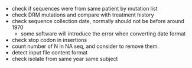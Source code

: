 - check if sequences were from same patient by mutation list
- check DRM mutations and compare with treatment history
- check sequence collection date, normally should not be before around 1970
    - some software will introduce the error when converting date format
- check stop codon in insertions
- count number of N in NA seq, and consider to remove them.
- detect input file content format
- check isolate from same year same subject

